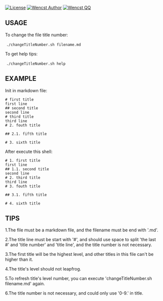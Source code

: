 

[![License](https://img.shields.io/badge/license-Apache%202-4EB1BA.svg)](https://www.apache.org/licenses/LICENSE-2.0.html) [![Wencst Author](https://img.shields.io/badge/Wencst-Website-ff69b4.svg)](https://www.wencst.com) [![Wencst QQ](https://img.shields.io/badge/Wencst-QQ群-ff69b4.svg)](https://jq.qq.com/?_wv=1027&k=5Qu9IHC)



## USAGE

To change the file title number: 

​	`./changeTitleNumber.sh filename.md`

To get help tips: 

​	`./changeTitleNumber.sh help`



## EXAMPLE

Init in markdown file:

```
# first title
first line
## second title
second line
# third title
third line
# 2. fouth title

## 2.1. fifth title

# 3. sixth title
```



After execute this shell:

```
# 1. first title
first line
## 1.1. second title
second line
# 2. third title
third line
# 3. fouth title

## 3.1. fifth title

# 4. sixth title
```



## TIPS

1.The file must be a markdown file, and the filename must be end with '.md'.

2.The title line must be start with '#', and should use space to split 'the last #' and 'title number' and 'title line', and the title number is not necessary.

3.The first title will be the highest level, and other titles in this file can't be higher than it.

4.The title's level should not leapfrog.

5.To refresh title's level number, you can execute 'changeTitleNumber.sh filename.md' again.

6.The title number is not necessary, and could only use '0-9.' in title.

